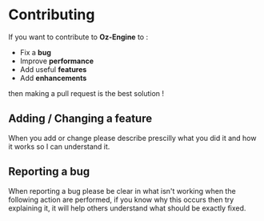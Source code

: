 # Contributing 

If you want to contribute to **Oz-Engine** to :
* Fix a **bug**
* Improve **performance**
* Add useful **features** 
* Add **enhancements**

then making a pull request is the best solution !

## Adding / Changing a feature 

When you add or change please describe prescilly what you did it
and how it works so I can understand it.

## Reporting a **bug** 

When reporting a bug please be clear in what isn't working when the following action are performed, if you know why this occurs
then try explaining it, it will help others understand what should be exactly fixed.



